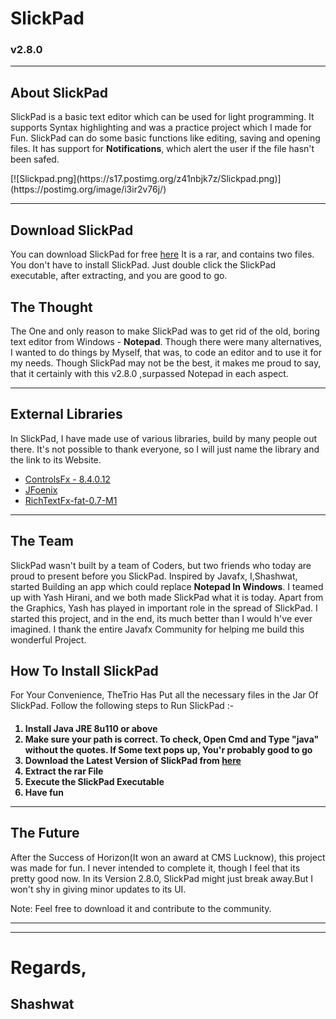 <h1>SlickPad</h1>
<h3>v2.8.0</h3>
<hr />
<h2>About SlickPad</h2>
<p>
SlickPad is a basic text editor which can be used for light programming. It supports Syntax highlighting and was a practice project which I made for Fun. SlickPad can do some basic functions like editing, saving and opening files. It has support for <b>Notifications</b>, which alert the user if the file hasn't been safed.
</p>
[![Slickpad.png](https://s17.postimg.org/z41nbjk7z/Slickpad.png)](https://postimg.org/image/i3ir2v76j/)
<hr/>
<h2>Download SlickPad</h2>
<p>
You can download SlickPad for free <a href="https://www.dropbox.com/s/u4jnudw2lpvw43m/SlickPadv2-9-3.rar?dl=0">here</a> It is a rar, and contains two files. You don't have to install SlickPad. Just double click the SlickPad executable, after extracting, and you are good to go.
</p>
<h2>The Thought</h2>
<p>
The One and only reason to make SlickPad was to get rid of the old, boring text editor from Windows - <b>Notepad</b>. Though there were many alternatives, I wanted to do things by Myself, that was, to code an editor and to use it for my needs. Though SlickPad may not be the best, it makes me proud to say, that it certainly with this v2.8.0 ,surpassed Notepad in each aspect.
</p>
<hr/>
<h2>External Libraries</h2>
In SlickPad, I have made use of various libraries, build by many people out there. It's not possible to thank everyone, so I will just name the library and the link to its Website.
<ul>
<li><a href="http://fxexperience.com/controlsfx/">ControlsFx - 8.4.0.12</a></li>
<li><a href="http://jfoenix.com/">JFoenix</a></li>
<li><a href="https://github.com/TomasMikula/RichTextFX">RichTextFx-fat-0.7-M1</a> </li>
</ul>
</p>
<hr />
<h2>The Team</h2>
SlickPad wasn't built by a team of Coders, but two friends who today are proud to present before you SlickPad. Inspired by Javafx, I,Shashwat, started Building an app which could replace <b>Notepad In Windows</b>. I teamed up with Yash Hirani, and we both made SlickPad what it is today. Apart from the Graphics, Yash has played in important role in the spread of SlickPad. I started this project, and in the end, its much better than I would h've ever imagined. I thank the entire Javafx Community for helping me build this wonderful Project.
<h2>How To Install SlickPad</h2>
<p>
For Your Convenience, TheTrio Has Put all the necessary files in the Jar Of SlickPad. Follow the following steps to Run SlickPad :-
<h4>
<ol>
<li>Install Java JRE 8u110 or above</li>
<li>Make sure your path is correct. To check, Open Cmd and Type "java" without the quotes. If Some text pops up, You'r probably good to go</li>
<li>Download the Latest Version of SlickPad from <a href="https://www.dropbox.com/s/u4jnudw2lpvw43m/SlickPadv2-9-3.rar?dl=0">here</a></li>
<li>Extract the rar File</li>
<li>Execute the SlickPad Executable</li>
<li>Have fun</li>
</ol>
<hr />
<h2>The Future</h2>
<p>
After the Success of Horizon(It won an award at CMS Lucknow), this project was made for fun. I never intended to complete it, though I feel that its pretty good now. In its Version 2.8.0, SlickPad might just break away.But I won't shy in giving minor updates to its UI.
</p>
<h7>Note: Feel free to download it and contribute to the community.</h7>
<hr />

</h4>
</p>
<hr/>
<h1>Regards,</h1>
<h2>Shashwat</h2>
